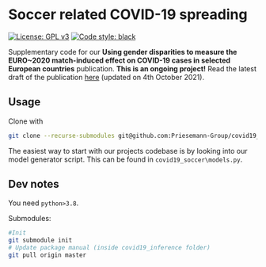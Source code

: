 # Soccer related COVID-19 spreading

[![License: GPL v3](https://img.shields.io/badge/License-GPLv3-blue.svg)](https://www.gnu.org/licenses/gpl-3.0)
[![Code style: black](https://img.shields.io/badge/code%20style-black-000000.svg)](https://github.com/psf/black)

Supplementary code for our **Using gender disparities to measure the EURO~2020 match-induced effect on COVID-19 cases in selected European countries** publication. **This is an ongoing project!** Read the latest draft of the publication [here](./Draft_covid19_soccer_211014.pdf) (updated on 4th October 2021).

## Usage
Clone with 
```bash
git clone --recurse-submodules git@github.com:Priesemann-Group/covid19_soccer.git
```

The easiest way to start with our projects codebase is by looking into our model generator script. This can be found in `covid19_soccer\models.py`.

## Dev notes
You need `python>3.8`.

Submodules:
```bash
#Init
git submodule init
# Update package manual (inside covid19_inference folder)
git pull origin master
```
